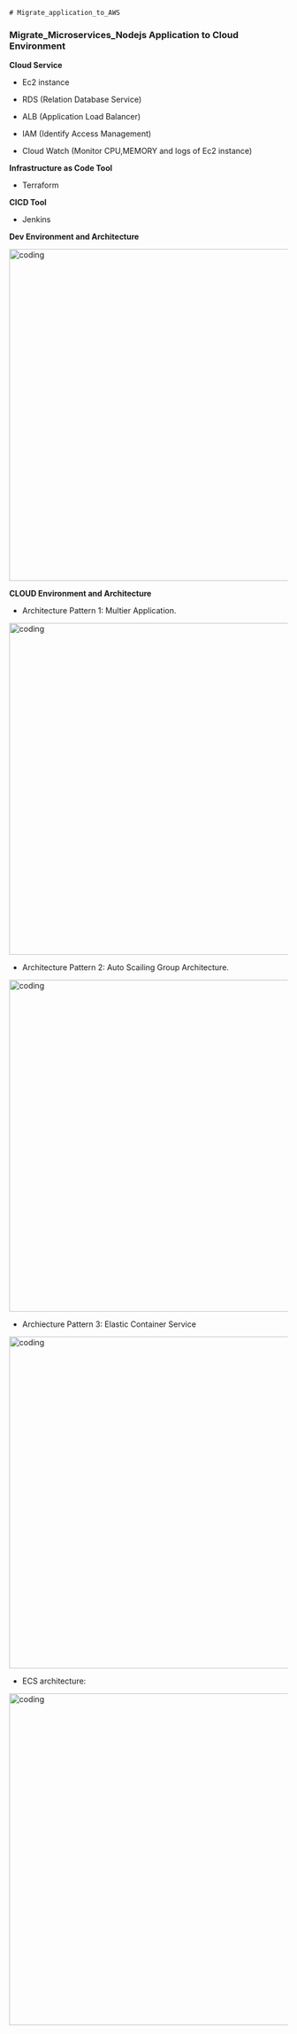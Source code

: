     # Migrate_application_to_AWS



### Migrate_Microservices_Nodejs Application to Cloud Environment


**Cloud Service**

- Ec2 instance
  
- RDS (Relation Database Service)
  
- ALB (Application Load Balancer)
  
- IAM (Identify Access Management)
  
- Cloud Watch (Monitor CPU,MEMORY and logs of Ec2 instance)

**Infrastructure as Code Tool**

- Terraform

**CICD Tool**

- Jenkins

**Dev Environment and Architecture** 

<img align = "center" alt = "coding" width = "600" src = "https://blogger.googleusercontent.com/img/b/R29vZ2xl/AVvXsEhaR-oiDHczwaEb3YbmvccT4dH6y5hXAI2BAOC9oxINdTWBosSZ9HiSmrQ3E4H_ZWNiIVnRvIokqCxvTzkcelz0JJGmO_IjUiX8TBQc8kSPR58YXqIgRiwHNS7LldQjfyomINi__qZLCxBgJoj_3WdLax5wVM6SuMlRW5igKt59Idza3p0haJ1mpiGMFyOa/s1257/microservice_structure.png"> 




**CLOUD Environment and Architecture**

- Architecture Pattern 1: Multier Application.

<img align = "center" alt = "coding" width = "600" src = "https://blogger.googleusercontent.com/img/a/AVvXsEhiSoCQEQuyePWlQc1lr_Po_9QL-nOuAPZ4thffVDLEG3CQ6mqY9TlVHQbFP9-yZf99S6Dp2Oeu7fY4K1aTyA0eLPCKmdHdd_WsOohE0Q-OfBL7lxvloCgRwykFcLPNLqXKnwn6PoYZXuJfZABaXHP8nXK6Z6SwujX_P950MedJ81ljGbm-3BYXFN-HWuHK">

- Architecture Pattern 2: Auto Scailing Group Architecture.

<img align = "center" alt = "coding" width = "600" src = "https://blogger.googleusercontent.com/img/a/AVvXsEg6H9fvZmJqAzJDQHmpO_U95d6woZkHcN7UcPHibDBIC_sBRyqlENLZtb0zMuKyZ6kE4ymH-fZzyNmhtHKUWUL4NxgdYNdxsE_1owKkt6-j4khmprb4htnxYyC6TftrAK5JIi9f34K1KSVeP0_INiwCmHKcIfXygE0isC1fHsh2Au_EooOfSGuF2q_-1LLP">

- Archiecture Pattern 3: Elastic Container Service
<img align = "center" alt = "coding" width = "600" src = "https://blogger.googleusercontent.com/img/a/AVvXsEj101HNCuxW75HOOine0v7SG7pXGGHRhTYjkgkPhOpgzbiH_XU-NOy67b1W4zhPZ9xqB6bzaZcsVYWFYnULNMamZo-KOcYXOK8vg_Ymgd6giLv0dSeYoIYLVRJTQM-ra0RhiaUXHd4V9qIDiGenPb1bkuOdvGbOjiCr4SXg6MAb_HoUF-ADiqVjcCWarfJ0">

- ECS architecture:

<img align = "center" alt = "coding" width = "600" src ="https://blogger.googleusercontent.com/img/a/AVvXsEiN3JPzIbeFA0E6Ms3LLCkM4hg8Oucpwm-L-ljUPVouLtW282kmEQz7KqylTX1tGCjcOXY4nh5dW6WbgvxFgo4VsYILufULsBEzYL5ScD4JOYDHfsh1xP0Ohp-oKo1cZf3aGUr9NjPsceF3209uwq0c0lKHZZ1c3yRXZhmHPmMNbV4kNRtCULtwolrhVwxN">
      

